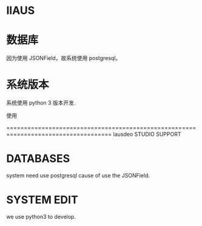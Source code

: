 # IlAUS


# 数据库
因为使用 JSONField，故系统使用 postgresql。

# 系统版本
系统使用 python 3 版本开发.

使用

====================================================================================
lausdeo STUDIO SUPPORT

# DATABASES
system need use postgresql cause of use the JSONField.

# SYSTEM EDIT
we use python3 to develop.
